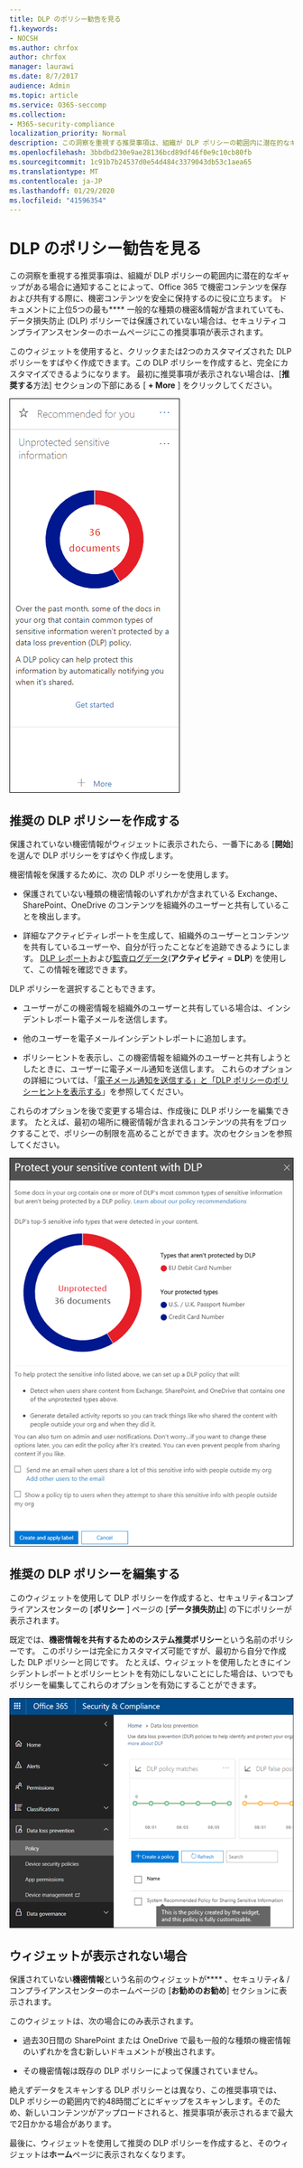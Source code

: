 ```yaml
---
title: DLP のポリシー勧告を見る
f1.keywords:
- NOCSH
ms.author: chrfox
author: chrfox
manager: laurawi
ms.date: 8/7/2017
audience: Admin
ms.topic: article
ms.service: O365-seccomp
ms.collection:
- M365-security-compliance
localization_priority: Normal
description: この洞察を重視する推奨事項は、組織が DLP ポリシーの範囲内に潜在的なギャップがある場合に通知することによって、Office 365 で機密コンテンツを保存および共有する際に、機密コンテンツを安全に保持するのに役に立ちます。 ドキュメントに上位5つの最も一般的な種類の機密&amp;情報が含まれていても、DLP ポリシーによって保護されていない場合は、セキュリティコンプライアンスセンターのホームページにこの推奨事項が表示されます。
ms.openlocfilehash: 3bbdbd230e9ae28136bcd89df46f0e9c10cb80fb
ms.sourcegitcommit: 1c91b7b24537d0e54d484c3379043db53c1aea65
ms.translationtype: MT
ms.contentlocale: ja-JP
ms.lasthandoff: 01/29/2020
ms.locfileid: "41596354"
---
```

# <a name="get-started-with-dlp-policy-recommendations"></a>DLP のポリシー勧告を見る

この洞察を重視する推奨事項は、組織が DLP ポリシーの範囲内に潜在的なギャップがある場合に通知することによって、Office 365 で機密コンテンツを保存および共有する際に、機密コンテンツを安全に保持するのに役に立ちます。 ドキュメントに上位5つの最も**** 一般的な種類の機密&amp;情報が含まれていても、データ損失防止 (DLP) ポリシーでは保護されていない場合は、セキュリティコンプライアンスセンターのホームページにこの推奨事項が表示されます。 
  
このウィジェットを使用すると、クリックまたは2つのカスタマイズされた DLP ポリシーをすばやく作成できます。この DLP ポリシーを作成すると、完全にカスタマイズできるようになります。 最初に推奨事項が表示されない場合は、[**推奨する**方法] セクションの下部にある [ **+ More** ] をクリックしてください。 
  
![保護されていない機密情報という名前のウィジェット](media/91bc04d2-6eff-4294-8b73-b2d56d26ffc4.png)
  
## <a name="create-the-recommended-dlp-policy"></a>推奨の DLP ポリシーを作成する

保護されていない機密情報がウィジェットに表示されたら、一番下にある [**開始**] を選んで DLP ポリシーをすばやく作成します。 
  
機密情報を保護するために、次の DLP ポリシーを使用します。
  
- 保護されていない種類の機密情報のいずれかが含まれている Exchange、SharePoint、OneDrive のコンテンツを組織外のユーザーと共有していることを検出します。
    
- 詳細なアクティビティレポートを生成して、組織外のユーザーとコンテンツを共有しているユーザーや、自分が行ったことなどを追跡できるようにします。 [DLP レポート](view-the-dlp-reports.md)および[監査ログデータ](search-the-audit-log-in-security-and-compliance.md)(**アクティビティ** = **DLP**) を使用して、この情報を確認できます。
    
DLP ポリシーを選択することもできます。
  
- ユーザーがこの機密情報を組織外のユーザーと共有している場合は、インシデントレポート電子メールを送信します。
    
- 他のユーザーを電子メールインシデントレポートに追加します。
    
- ポリシーヒントを表示し、この機密情報を組織外のユーザーと共有しようとしたときに、ユーザーに電子メール通知を送信します。 これらのオプションの詳細については、「[電子メール通知を送信する」と「DLP ポリシーのポリシーヒントを表示する](use-notifications-and-policy-tips.md)」を参照してください。
    
これらのオプションを後で変更する場合は、作成後に DLP ポリシーを編集できます。 たとえば、最初の場所に機密情報が含まれるコンテンツの共有をブロックすることで、ポリシーの制限を高めることができます。次のセクションを参照してください。
  
![保護されていない機密情報という名前のウィジェットの設定](media/b6106cbd-1bed-4582-aaef-b678de470c9b.png)
  
## <a name="edit-the-recommended-dlp-policy"></a>推奨の DLP ポリシーを編集する

このウィジェットを使用して DLP ポリシーを作成すると、セキュリティ&amp;コンプライアンスセンターの [**ポリシー** ] ページの [**データ損失防止**] の下にポリシーが表示されます。 
  
既定では、**機密情報を共有するためのシステム推奨ポリシー**という名前のポリシーです。 このポリシーは完全にカスタマイズ可能ですが、最初から自分で作成した DLP ポリシーと同じです。 たとえば、ウィジェットを使用したときにインシデントレポートとポリシーヒントを有効にしないことにした場合は、いつでもポリシーを編集してこれらのオプションを有効にすることができます。
  
![機密情報を共有するためのシステム推奨ポリシー](media/2fc49f25-ec25-4433-add4-d60f73888f13.png)
  
## <a name="when-the-widget-does-and-does-not-appear"></a>ウィジェットが表示されない場合

保護されていない**機密情報**という名前のウィジェットが**** 、セキュリティ&amp; /コンプライアンスセンターのホームページの [**お勧めのお勧め**] セクションに表示されます。 
  
このウィジェットは、次の場合にのみ表示されます。
  
- 過去30日間の SharePoint または OneDrive で最も一般的な種類の機密情報のいずれかを含む新しいドキュメントが検出されます。
    
- その機密情報は既存の DLP ポリシーによって保護されていません。
    
絶えずデータをスキャンする DLP ポリシーとは異なり、この推奨事項では、DLP ポリシーの範囲内で約48時間ごとにギャップをスキャンします。そのため、新しいコンテンツがアップロードされると、推奨事項が表示されるまで最大で2日かかる場合があります。
  
最後に、ウィジェットを使用して推奨の DLP ポリシーを作成すると、そのウィジェットは**ホーム**ページに表示されなくなります。 
  

